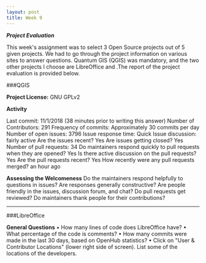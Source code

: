 ```yaml
---
layout: post
title: Week 9
---
```

___Project Evaluation___

This week's assignment was to select 3 Open Source projects out of 5 given projects. We had to go through the project information on various sites to answer questions. Quantum GIS (QGIS) was mandatory, and the two other projects I choose are LibreOffice and .The report of the project evaluation is provided below.

###QGIS

__Project License:__ GNU GPLv2

__Activity__

Last commit: 11/1/2018 (38 minutes prior to writing this answer)
Number of Contributors: 291
Frequency of commits: Approximately 30 commits per day 
Number of open issues: 3796
Issue response time: Quick
Issue discussion: fairly active
Are the issues recent? Yes
Are issues getting closed? Yes
Number of pull requests: 34
Do maintainers respond quickly to pull requests when they are opened? Yes
Is there active discussion on the pull requests? Yes
Are the pull requests recent? Yes
How recently were any pull requests merged? an hour ago

__Assessing the Welcomeness__
Do the maintainers respond helpfully to questions in issues? Are responses generally constructive?
Are people friendly in the issues, discussion forum, and chat?
Do pull requests get reviewed?
Do maintainers thank people for their contributions?

___________________________________________________________________________________________________________
###LibreOffice

__General Questions__
• How many lines of code does LibreOffice have?
• What percentage of the code is comments?
• How many commits were made in the last 30 days, based on OpenHub statistics?
• Click on "User & Contributor Locations" (lower right side of screen). List some of the locations of
the developers.





